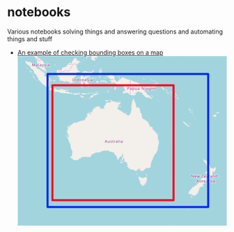 # notebooks

Various notebooks solving things and answering questions and automating things and stuff

* [An example of checking bounding boxes on a map](bounding_box_check.ipynb)
![Bounding boxes on a map](img/ntfgs_red__v_wzltng_red__bbox.png)
